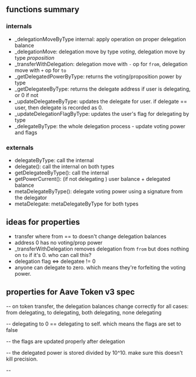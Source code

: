 ## functions summary

### internals

- \_delegationMoveByType internal: apply operation on proper delegation balance
- \_delegationMove: delegation move by type _voting_, delegation move by type _proposition_
- \_transferWithDelegation: delegation move with `-` op for `from`, delegation move with `+` op for `to`
- \_getDelegatedPowerByType: returns the voting/proposition power by type
- \_getDelegateeByType: returns the delegate address if user is delegating, or 0 if not
- \_updateDelegateeByType: updates the delegate for user. if delegate == user, then delegate is recorded as 0.
- \_updateDelegationFlagByType: updates the user's flag for delegating by type
- \_delegateByType: the whole delegation process - update voting power and flags

### externals
- delegateByType: call the internal
- delegate():  call the internal on both types
- getDelegateeByType(): call the internal
- getPowerCurrent(): (if not delegating ) user balance + delegated balance
- metaDelegateByType(): delegate voting power using a signature from the delegator
- metaDelegate: metaDelegateByType for both types

## ideas for properties

- transfer where from == to doesn't change delegation balances
- address 0 has no voting/prop power
- \_transferWithDelegation removes delegation from `from` but does nothing on `to` if it's 0.
    who can call this?
- delegation flag <=> delegatee != 0
- anyone can delegate to zero. which means they're forfeiting the voting power.


## properties for Aave Token v3 spec

-- on token transfer, the delegation balances change correctly for all cases:
from delegating, to delegating, both delegating, none delegating

-- delegating to 0 == delegating to self. which means the flags are set to false

-- the flags are updated properly after delegation

-- the delegated power is stored divided by 10^10. make sure this doesn't kill precision.

-- 